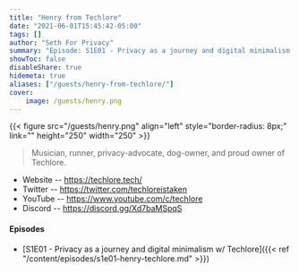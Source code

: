 ```yaml
---
title: "Henry from Techlore"
date: "2021-06-01T15:45:42-05:00"
tags: []
author: "Seth For Privacy"
summary: "Episode: S1E01 - Privacy as a journey and digital minimalism w/ Techlore"
showToc: false
disableShare: true
hidemeta: true
aliases: ["/guests/henry-from-techlore/"]
cover:
    image: /guests/henry.png
---
```


{{< figure src="/guests/henry.png" align="left" style="border-radius: 8px;" link="" height="250" width="250" >}}

> Musician, runner, privacy-advocate, dog-owner, and proud owner of Techlore.

- Website -- https://techlore.tech/
- Twitter -- https://twitter.com/techloreistaken
- YouTube -- https://www.youtube.com/c/techlore
- Discord -- https://discord.gg/Xd7baMSpqS

#### Episodes

- [S1E01 - Privacy as a journey and digital minimalism w/ Techlore]({{< ref "/content/episodes/s1e01-henry-techlore.md" >}})
